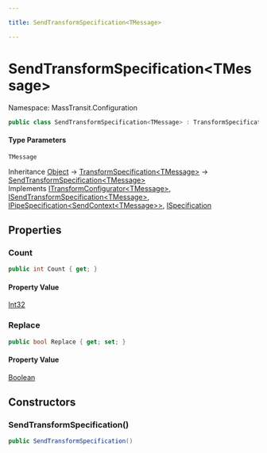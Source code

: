 ```yaml
---

title: SendTransformSpecification<TMessage>

---
```


# SendTransformSpecification\<TMessage\>

Namespace: MassTransit.Configuration

```csharp
public class SendTransformSpecification<TMessage> : TransformSpecification<TMessage>, ITransformConfigurator<TMessage>, ISendTransformSpecification<TMessage>, IPipeSpecification<SendContext<TMessage>>, ISpecification
```

#### Type Parameters

`TMessage`<br/>

Inheritance [Object](https://learn.microsoft.com/en-us/dotnet/api/system.object) → [TransformSpecification\<TMessage\>](../masstransit-configuration/transformspecification-1) → [SendTransformSpecification\<TMessage\>](../masstransit-configuration/sendtransformspecification-1)<br/>
Implements [ITransformConfigurator\<TMessage\>](../masstransit/itransformconfigurator-1), [ISendTransformSpecification\<TMessage\>](../masstransit-configuration/isendtransformspecification-1), [IPipeSpecification\<SendContext\<TMessage\>\>](../../masstransit-abstractions/masstransit-configuration/ipipespecification-1), [ISpecification](../../masstransit-abstractions/masstransit/ispecification)

## Properties

### **Count**

```csharp
public int Count { get; }
```

#### Property Value

[Int32](https://learn.microsoft.com/en-us/dotnet/api/system.int32)<br/>

### **Replace**

```csharp
public bool Replace { get; set; }
```

#### Property Value

[Boolean](https://learn.microsoft.com/en-us/dotnet/api/system.boolean)<br/>

## Constructors

### **SendTransformSpecification()**

```csharp
public SendTransformSpecification()
```
